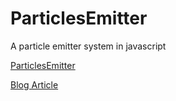 # ParticlesEmitter
A particle emitter system in javascript

[ParticlesEmitter](http://particlesemitter.orionhub.org:8000/ParticlesEmitter.html)

[Blog Article](http://orionarcher.blogspot.in/2013/05/particle-emitter.html)
